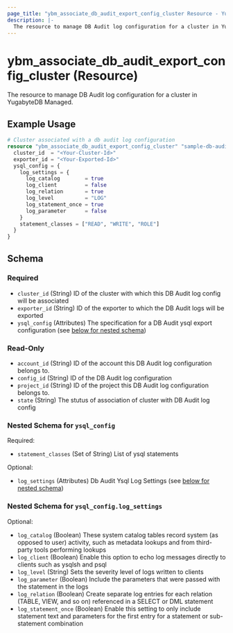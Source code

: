 ```yaml
---
page_title: "ybm_associate_db_audit_export_config_cluster Resource - YugabyteDB Managed"
description: |-
  The resource to manage DB Audit log configuration for a cluster in YugabyteDB Managed.
---
```


# ybm_associate_db_audit_export_config_cluster (Resource)

The resource to manage DB Audit log configuration for a cluster in YugabyteDB Managed.


## Example Usage

```terraform
# Cluster associated with a db audit log configuration
resource "ybm_associate_db_audit_export_config_cluster" "sample-db-audit-log-config" {
  cluster_id  = "<Your-Cluster-Id>"
  exporter_id = "<Your-Exported-Id>"
  ysql_config = {
    log_settings = {
      log_catalog        = true
      log_client         = false
      log_relation       = true
      log_level          = "LOG"
      log_statement_once = true
      log_parameter      = false
    }
    statement_classes = ["READ", "WRITE", "ROLE"]
  }
}
```

<!-- schema generated by tfplugindocs -->
## Schema

### Required

- `cluster_id` (String) ID of the cluster with which this DB Audit log config will be associated
- `exporter_id` (String) ID of the exporter to which the DB Audit logs will be exported
- `ysql_config` (Attributes) The specification for a DB Audit ysql export configuration (see [below for nested schema](#nestedatt--ysql_config))

### Read-Only

- `account_id` (String) ID of the account this DB Audit log configuration belongs to.
- `config_id` (String) ID of the DB Audit log configuration
- `project_id` (String) ID of the project this DB Audit log configuration belongs to.
- `state` (String) The stutus of association of cluster with DB Audit log config

<a id="nestedatt--ysql_config"></a>
### Nested Schema for `ysql_config`

Required:

- `statement_classes` (Set of String) List of ysql statements

Optional:

- `log_settings` (Attributes) Db Audit Ysql Log Settings (see [below for nested schema](#nestedatt--ysql_config--log_settings))

<a id="nestedatt--ysql_config--log_settings"></a>
### Nested Schema for `ysql_config.log_settings`

Optional:

- `log_catalog` (Boolean) These system catalog tables record system (as opposed to user) activity, such as metadata lookups and from third-party tools performing lookups
- `log_client` (Boolean) Enable this option to echo log messages directly to clients such as ysqlsh and psql
- `log_level` (String) Sets the severity level of logs written to clients
- `log_parameter` (Boolean) Include the parameters that were passed with the statement in the logs
- `log_relation` (Boolean) Create separate log entries for each relation (TABLE, VIEW, and so on) referenced in a SELECT or DML statement
- `log_statement_once` (Boolean) Enable this setting to only include statement text and parameters for the first entry for a statement or sub-statement combination